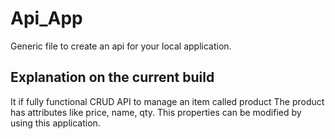 # Api_App
Generic file to create an api for your local application.

## Explanation on the current build 
It if fully functional CRUD API to manage an item called product 
The product has attributes like price, name, qty. 
This properties can be modified by using this application.


